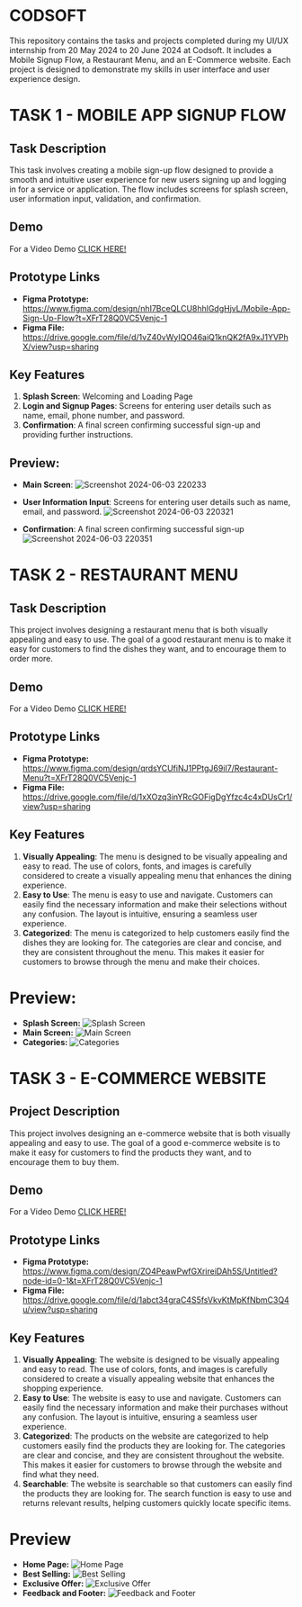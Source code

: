 # CODSOFT
This repository contains the tasks and projects completed during my UI/UX internship from 20 May 2024 to 20 June 2024 at Codsoft. It includes a Mobile Signup Flow, a Restaurant Menu, and an E-Commerce website. Each project is designed to demonstrate my skills in user interface and user experience design.

# TASK 1 - MOBILE APP SIGNUP FLOW

## Task Description
This task involves creating a mobile sign-up flow designed to provide a smooth and intuitive user experience for new users signing up and logging in for a service or application. The flow includes screens for splash screen, user information input, validation, and confirmation.

## Demo
For a Video Demo [CLICK HERE!](https://drive.google.com/file/d/1ix4WdlzB-4ILAEFTP-4WV9f7oQLdcNdK/view?usp=sharing)

## Prototype Links
- **Figma Prototype:** https://www.figma.com/design/nhI7BceQLCU8hhlGdgHjvL/Mobile-App-Sign-Up-Flow?t=XFrT28Q0VC5Venjc-1
- **Figma File:** https://drive.google.com/file/d/1vZ40vWyIQO46aiQ1knQK2fA9xJ1YVPhX/view?usp=sharing

## Key Features
1. **Splash Screen**: Welcoming and Loading Page
2. **Login and Signup Pages**: Screens for entering user details such as name, email, phone number, and password.
3. **Confirmation**: A final screen confirming successful sign-up and providing further instructions.

## Preview:
- **Main Screen**:
  ![Screenshot 2024-06-03 220233](https://github.com/rockstar-narmu/CODSOFT/assets/143437598/10211bdb-9246-4cc2-88fe-a7be998dff17)

- **User Information Input**: Screens for entering user details such as name, email, and password.
  ![Screenshot 2024-06-03 220321](https://github.com/rockstar-narmu/CODSOFT/assets/143437598/e0b461ea-b3bb-4c7f-9403-553e26ac9d80)

- **Confirmation**: A final screen confirming successful sign-up
  ![Screenshot 2024-06-03 220351](https://github.com/rockstar-narmu/CODSOFT/assets/143437598/10a8422c-82ce-43a3-8979-db1c72860d6a)



# TASK 2 - RESTAURANT MENU

## Task Description

This project involves designing a restaurant menu that is both visually appealing and easy to use. The goal of a good restaurant menu is to make it easy for customers to find the dishes they want, and to encourage them to order more.

## Demo

For a Video Demo [CLICK HERE!]([https://drive.google.com/file/d/1ix4WdlzB-4ILAEFTP-4WV9f7oQLdcNdK/view?usp=sharing](https://drive.google.com/file/d/1yQlJBm_UfzM8dy5cKoOykrf92nwZXPD0/view?usp=sharing))

## Prototype Links
- **Figma Prototype:** https://www.figma.com/design/qrdsYCUfiNJ1PPtgJ69iI7/Restaurant-Menu?t=XFrT28Q0VC5Venjc-1
- **Figma File:** https://drive.google.com/file/d/1xXOzq3inYRcGOFigDgYfzc4c4xDUsCr1/view?usp=sharing

## Key Features
1. **Visually Appealing**: The menu is designed to be visually appealing and easy to read. The use of colors, fonts, and images is carefully considered to create a visually appealing menu that enhances the dining experience.
2. **Easy to Use**: The menu is easy to use and navigate. Customers can easily find the necessary information and make their selections without any confusion. The layout is intuitive, ensuring a seamless user experience.
3. **Categorized**: The menu is categorized to help customers easily find the dishes they are looking for. The categories are clear and concise, and they are consistent throughout the menu. This makes it easier for customers to browse through the menu and make their choices.

# Preview:
- **Splash Screen:** ![Splash Screen](https://github.com/rockstar-narmu/CODSOFT/assets/143437598/8b92fca9-aa17-420d-8bf0-f138a2682eee)
- **Main Screen:** ![Main Screen](https://github.com/rockstar-narmu/CODSOFT/assets/143437598/b48145da-7653-46fe-b37c-76cdbff77d56)
- **Categories:** ![Categories](https://github.com/rockstar-narmu/CODSOFT/assets/143437598/cd435aad-539f-4a72-b4d8-ac858a575cd3)



# TASK 3 - E-COMMERCE WEBSITE

## Project Description

This project involves designing an e-commerce website that is both visually appealing and easy to use. The goal of a good e-commerce website is to make it easy for customers to find the products they want, and to encourage them to buy them.

## Demo

For a Video Demo [CLICK HERE!](https://drive.google.com/file/d/1yckRQT1YZ2gR42wCQsPr2nEdIUcAcvbD/view?usp=sharing)

## Prototype Links
- **Figma Prototype:** https://www.figma.com/design/ZO4PeawPwfGXrireiDAh5S/Untitled?node-id=0-1&t=XFrT28Q0VC5Venjc-1
- **Figma File:** https://drive.google.com/file/d/1abct34graC4S5fsVkvKtMpKfNbmC3Q4u/view?usp=sharing

## Key Features
1. **Visually Appealing**: The website is designed to be visually appealing and easy to read. The use of colors, fonts, and images is carefully considered to create a visually appealing website that enhances the shopping experience.
2. **Easy to Use**: The website is easy to use and navigate. Customers can easily find the necessary information and make their purchases without any confusion. The layout is intuitive, ensuring a seamless user experience.
3. **Categorized**: The products on the website are categorized to help customers easily find the products they are looking for. The categories are clear and concise, and they are consistent throughout the website. This makes it easier for customers to browse through the website and find what they need.
4. **Searchable**: The website is searchable so that customers can easily find the products they are looking for. The search function is easy to use and returns relevant results, helping customers quickly locate specific items.

# Preview
- **Home Page:** ![Home Page](https://github.com/rockstar-narmu/CODSOFT/assets/143437598/3485f12a-34e1-4bc4-b1f8-fa3c13dbac54)
- **Best Selling:** ![Best Selling](https://github.com/rockstar-narmu/CODSOFT/assets/143437598/7f8fe064-2fb9-41c2-b0b9-06b20bee7567)
- **Exclusive Offer:** ![Exclusive Offer](https://github.com/rockstar-narmu/CODSOFT/assets/143437598/061e24db-0597-49f7-a0bf-4349840da818)
- **Feedback and Footer:** ![Feedback and Footer](https://github.com/rockstar-narmu/CODSOFT/assets/143437598/2fecdf2c-1eba-4be3-a91f-a8929bb95bfc)
